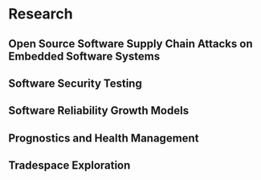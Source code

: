 # Research

## Open Source Software Supply Chain Attacks on Embedded Software Systems

## Software Security Testing

## Software Reliability Growth Models

## Prognostics and Health Management


## Tradespace Exploration



